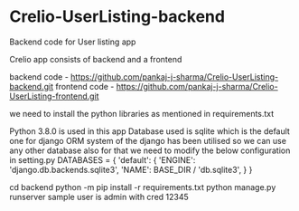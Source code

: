 # Crelio-UserListing-backend
Backend code for User listing app

Crelio app consists of backend and a frontend

backend code - https://github.com/pankaj-j-sharma/Crelio-UserListing-backend.git
frontend code - https://github.com/pankaj-j-sharma/Crelio-UserListing-frontend.git

we need to install the python libraries as mentioned in requirements.txt

Python 3.8.0 is used in this app 
Database used is sqlite which is the default one for django 
ORM system of the django has been utilised so we can use any other database also 
for that we need to modify the below configuration in setting.py
DATABASES = {
    'default': {
        'ENGINE': 'django.db.backends.sqlite3',
        'NAME': BASE_DIR / 'db.sqlite3',
    }
}


cd backend
python -m pip install -r requirements.txt
python manage.py runserver
sample user is admin with cred 12345



